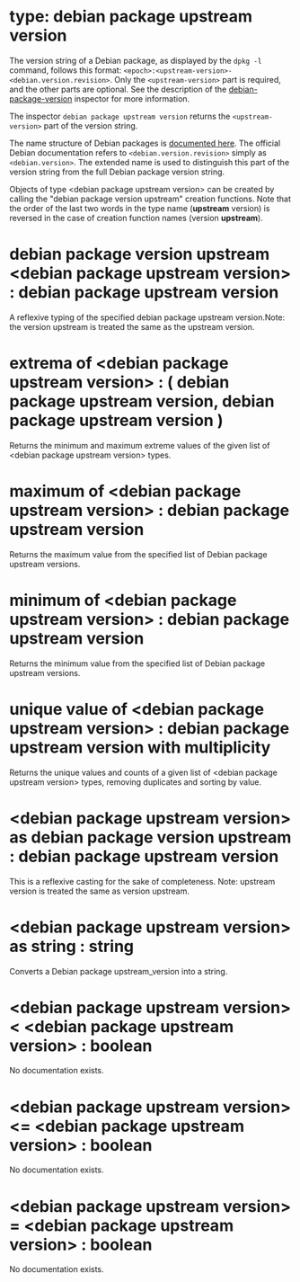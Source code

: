 # type: debian package upstream version

The version string of a Debian package, as displayed by the `dpkg -l` command, follows this format: `<epoch>:<upstream-version>-<debian.version.revision>`.
Only the `<upstream-version>` part is required, and the other parts are optional.
See the description of the [debian-package-version](debian-package-version.md) inspector for more information.

The inspector `debian package upstream version` returns the `<upstream-version>` part of the version string.

The name structure of Debian packages is [documented here](https://www.debian.org/doc/manuals/debian-reference/ch02.en.html#_debian_package_file_names). The official Debian documentation refers to `<debian.version.revision>` simply as `<debian.version>`. The extended name is used to distinguish this part of the version string from the full Debian package version string.

Objects of type &lt;debian package upstream version&gt; can be created by calling the "debian package version upstream" creation functions. Note that the order of the last two words in the type name (**upstream** version) is reversed in the case of creation function names (version **upstream**).

# debian package version upstream &lt;debian package upstream version&gt; : debian package upstream version

A reflexive typing of the specified debian package upstream version.Note: the version upstream is treated the same as the upstream version.

# extrema of &lt;debian package upstream version&gt; : ( debian package upstream version, debian package upstream version )

Returns the minimum and maximum extreme values of the given list of &lt;debian package upstream version&gt; types.

# maximum of &lt;debian package upstream version&gt; : debian package upstream version

Returns the maximum value from the specified list of Debian package upstream versions.

# minimum of &lt;debian package upstream version&gt; : debian package upstream version

Returns the minimum value from the specified list of Debian package upstream versions.

# unique value of &lt;debian package upstream version&gt; : debian package upstream version with multiplicity

Returns the unique values and counts of a given list of &lt;debian package upstream version&gt; types, removing duplicates and sorting by value.

# &lt;debian package upstream version&gt; as debian package version upstream : debian package upstream version

This is a reflexive casting for the sake of completeness. Note: upstream version is treated the same as version upstream.

# &lt;debian package upstream version&gt; as string : string

Converts a Debian package upstream_version into a string.

# &lt;debian package upstream version&gt; &lt; &lt;debian package upstream version&gt; : boolean

No documentation exists.

# &lt;debian package upstream version&gt; &lt;= &lt;debian package upstream version&gt; : boolean

No documentation exists.

# &lt;debian package upstream version&gt; = &lt;debian package upstream version&gt; : boolean

No documentation exists.
